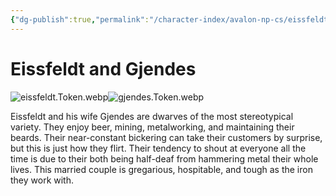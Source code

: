 ```yaml
---
{"dg-publish":true,"permalink":"/character-index/avalon-np-cs/eissfeldt-and-gjendes/","title":"Eissfeldt and Gjendes","tags":["JournalEntryPage"]}
---
```


# Eissfeldt and Gjendes
![eissfeldt.Token.webp](/img/user/Voidbound%20token%20images/eissfeldt.Token.webp)![gjendes.Token.webp](/img/user/Voidbound%20token%20images/gjendes.Token.webp)

Eissfeldt and his wife Gjendes are dwarves of the most stereotypical variety. They enjoy beer, mining, metalworking, and maintaining their beards. Their near-constant bickering can take their customers by surprise, but this is just how they flirt. Their tendency to shout at everyone all the time is due to their both being half-deaf from hammering metal their whole lives. This married couple is gregarious, hospitable, and tough as the iron they work with.